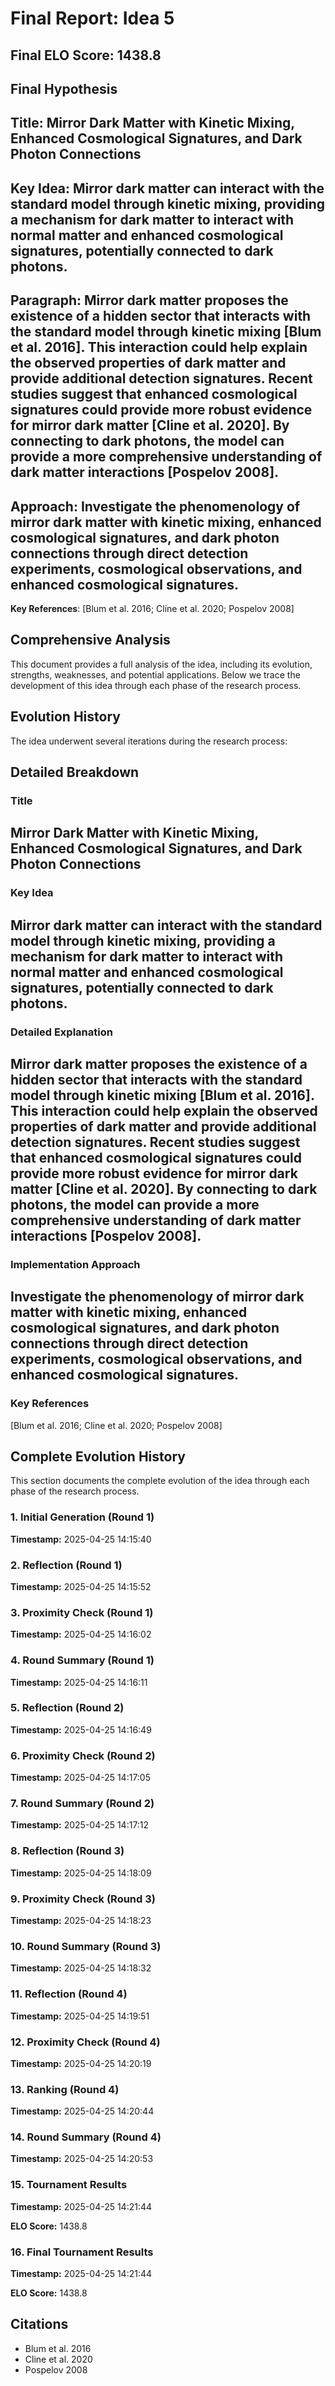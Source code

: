 # Final Report: Idea 5

## Final ELO Score: 1438.8

## Final Hypothesis

**Title**: Mirror Dark Matter with Kinetic Mixing, Enhanced Cosmological Signatures, and Dark Photon Connections
-

**Key Idea**: Mirror dark matter can interact with the standard model through kinetic mixing, providing a mechanism for dark matter to interact with normal matter and enhanced cosmological signatures, potentially connected to dark photons.
-

**Paragraph**: Mirror dark matter proposes the existence of a hidden sector that interacts with the standard model through kinetic mixing [Blum et al. 2016]. This interaction could help explain the observed properties of dark matter and provide additional detection signatures. Recent studies suggest that enhanced cosmological signatures could provide more robust evidence for mirror dark matter [Cline et al. 2020]. By connecting to dark photons, the model can provide a more comprehensive understanding of dark matter interactions [Pospelov 2008].
-

**Approach**: Investigate the phenomenology of mirror dark matter with kinetic mixing, enhanced cosmological signatures, and dark photon connections through direct detection experiments, cosmological observations, and enhanced cosmological signatures.
-

**Key References**: [Blum et al. 2016; Cline et al. 2020; Pospelov 2008]

## Comprehensive Analysis

This document provides a full analysis of the idea, including its evolution, strengths, weaknesses, and potential applications. Below we trace the development of this idea through each phase of the research process.

## Evolution History

The idea underwent several iterations during the research process:

## Detailed Breakdown

### Title

Mirror Dark Matter with Kinetic Mixing, Enhanced Cosmological Signatures, and Dark Photon Connections
-

### Key Idea

Mirror dark matter can interact with the standard model through kinetic mixing, providing a mechanism for dark matter to interact with normal matter and enhanced cosmological signatures, potentially connected to dark photons.
-

### Detailed Explanation

Mirror dark matter proposes the existence of a hidden sector that interacts with the standard model through kinetic mixing [Blum et al. 2016]. This interaction could help explain the observed properties of dark matter and provide additional detection signatures. Recent studies suggest that enhanced cosmological signatures could provide more robust evidence for mirror dark matter [Cline et al. 2020]. By connecting to dark photons, the model can provide a more comprehensive understanding of dark matter interactions [Pospelov 2008].
-

### Implementation Approach

Investigate the phenomenology of mirror dark matter with kinetic mixing, enhanced cosmological signatures, and dark photon connections through direct detection experiments, cosmological observations, and enhanced cosmological signatures.
-

### Key References

[Blum et al. 2016; Cline et al. 2020; Pospelov 2008]

## Complete Evolution History

This section documents the complete evolution of the idea through each phase of the research process.

### 1. Initial Generation (Round 1)
**Timestamp:** 2025-04-25 14:15:40



### 2. Reflection (Round 1)
**Timestamp:** 2025-04-25 14:15:52



### 3. Proximity Check (Round 1)
**Timestamp:** 2025-04-25 14:16:02



### 4. Round Summary (Round 1)
**Timestamp:** 2025-04-25 14:16:11



### 5. Reflection (Round 2)
**Timestamp:** 2025-04-25 14:16:49



### 6. Proximity Check (Round 2)
**Timestamp:** 2025-04-25 14:17:05



### 7. Round Summary (Round 2)
**Timestamp:** 2025-04-25 14:17:12



### 8. Reflection (Round 3)
**Timestamp:** 2025-04-25 14:18:09



### 9. Proximity Check (Round 3)
**Timestamp:** 2025-04-25 14:18:23



### 10. Round Summary (Round 3)
**Timestamp:** 2025-04-25 14:18:32



### 11. Reflection (Round 4)
**Timestamp:** 2025-04-25 14:19:51



### 12. Proximity Check (Round 4)
**Timestamp:** 2025-04-25 14:20:19



### 13. Ranking (Round 4)
**Timestamp:** 2025-04-25 14:20:44



### 14. Round Summary (Round 4)
**Timestamp:** 2025-04-25 14:20:53



### 15. Tournament Results
**Timestamp:** 2025-04-25 14:21:44

**ELO Score:** 1438.8



### 16. Final Tournament Results
**Timestamp:** 2025-04-25 14:21:44

**ELO Score:** 1438.8



## Citations

- Blum et al. 2016
- Cline et al. 2020
- Pospelov 2008
